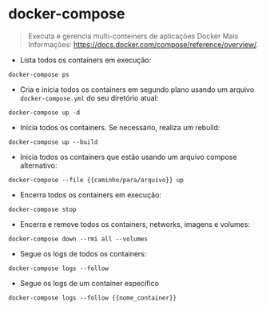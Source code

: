 # docker-compose

> Executa e gerencia multi-conteiners de aplicações Docker
> Mais Informações: <https://docs.docker.com/compose/reference/overview/>.

- Lista todos os containers em execução:

`docker-compose ps`

- Cria e inicia todos os containers em segundo plano usando um arquivo `docker-compose.yml` do seu diretório atual:

`docker-compose up -d`

- Inicia todos os containers. Se necessário, realiza um rebuild:

`docker-compose up --build`

- Inicia todos os containers que estão usando um arquivo compose alternativo:

`docker-compose --file {{caminho/para/arquivo}} up`

- Encerra todos os containers em execução:

`docker-compose stop`

- Encerra e remove todos os containers, networks, imagens e volumes:

`docker-compose down --rmi all --volumes`

- Segue os logs de todos os containers:

`docker-compose logs --follow`

- Segue os logs de um container específico

`docker-compose logs --follow {{nome_container}}`

